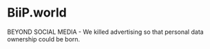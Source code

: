 # BiiP.world
BEYOND SOCIAL MEDIA - We killed advertising so that personal data ownership could be born.
